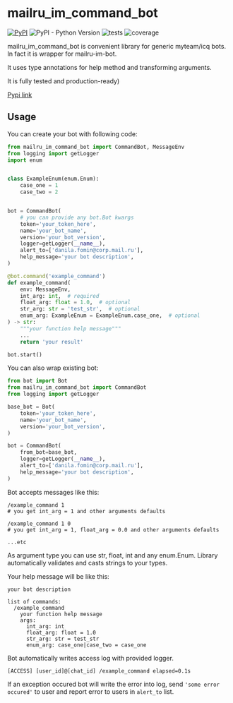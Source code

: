 # mailru_im_command_bot
[![PyPI](https://img.shields.io/pypi/v/mailru-im-command-bot?style=for-the-badge)](https://pypi.org/project/mailru-im-command-bot)
![PyPI - Python Version](https://img.shields.io/pypi/pyversions/mailru-im-command-bot?style=for-the-badge)
![tests](https://img.shields.io/github/workflow/status/dedefer/mailru-im-command-bot/lint%20and%20test/main?label=tests&style=for-the-badge)
![coverage](https://img.shields.io/codecov/c/github/dedefer/mailru-im-command-bot?color=green&style=for-the-badge)

mailru_im_command_bot is convenient library for generic myteam/icq bots.
In fact it is wrapper for mailru-im-bot.

It uses type annotations for help method and transforming arguments.

It is fully tested and production-ready)

[Pypi link](https://pypi.org/project/mailru-im-command-bot)

## Usage

You can create your bot with following code:

```python
from mailru_im_command_bot import CommandBot, MessageEnv
from logging import getLogger
import enum


class ExampleEnum(enum.Enum):
    case_one = 1
    case_two = 2


bot = CommandBot(
    # you can provide any bot.Bot kwargs
    token='your_token_here',
    name='your_bot_name',
    version='your_bot_version',
    logger=getLogger(__name__),
    alert_to=['danila.fomin@corp.mail.ru'],
    help_message='your bot description',
)

@bot.command('example_command')
def example_command(
    env: MessageEnv,
    int_arg: int,  # required
    float_arg: float = 1.0,  # optional
    str_arg: str = 'test_str',  # optional
    enum_arg: ExampleEnum = ExampleEnum.case_one,  # optional
) -> str:
    """your function help message"""
    ...
    return 'your result'

bot.start()
```

You can also wrap existing bot:

```python
from bot import Bot
from mailru_im_command_bot import CommandBot
from logging import getLogger

base_bot = Bot(
    token='your_token_here',
    name='your_bot_name',
    version='your_bot_version',
)

bot = CommandBot(
    from_bot=base_bot,
    logger=getLogger(__name__),
    alert_to=['danila.fomin@corp.mail.ru'],
    help_message='your bot description',
)

```

Bot accepts messages like this:

```text
/example_command 1
# you get int_arg = 1 and other arguments defaults

/example_command 1 0
# you get int_arg = 1, float_arg = 0.0 and other arguments defaults

...etc
```

As argument type you can use str, float, int and any enum.Enum. Library automatically validates and casts strings to your types.

Your help message will be like this:

```text
your bot description

list of commands:
  /example_command
    your function help message
    args:
      int_arg: int
      float_arg: float = 1.0
      str_arg: str = test_str
      enum_arg: case_one|case_two = case_one
```

Bot automatically writes access log with provided logger.

```text
[ACCESS] [user_id]@[chat_id] /example_command elapsed=0.1s
```

If an exception occured bot will write the error into log, send `'some error occured'` to user and report error to users in `alert_to` list.
